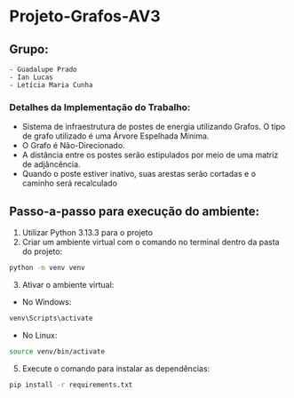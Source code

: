 # Projeto-Grafos-AV3

## Grupo:
    - Guadalupe Prado
    - Ian Lucas
    - Letícia Maria Cunha

### Detalhes da Implementação do Trabalho:
- Sistema de infraestrutura de postes de energia utilizando Grafos. O tipo de grafo utilizado é uma Árvore Espelhada Mínima.
- O Grafo é Não-Direcionado.
- A distância entre os postes serão estipulados por meio de uma matriz de adjâncência.
- Quando o poste estiver inativo, suas arestas serão cortadas e o caminho será recalculado

## Passo-a-passo para execução do ambiente:
1. Utilizar Python 3.13.3 para o projeto
2. Criar um ambiente virtual com o comando no terminal dentro da pasta do projeto:
```bash
python -m venv venv
```
3. Ativar o ambiente virtual:
- No Windows:
```bash
venv\Scripts\activate
```
- No Linux:
```bash
source venv/bin/activate
```
5. Execute o comando para instalar as dependências:
```bash
pip install -r requirements.txt
```